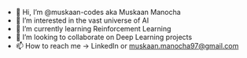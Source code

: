 - 👋 Hi, I’m @muskaan-codes aka Muskaan Manocha
- 👀 I’m interested in the vast universe of AI
- 🌱 I’m currently learning Reinforcement Learning
- 💞️ I’m looking to collaborate on Deep Learning projects
- 📫 How to reach me -> LinkedIn or muskaan.manocha97@gmail.com

<!---
muskaan-codes/muskaan-codes is a ✨ special ✨ repository because its `README.md` (this file) appears on your GitHub profile.
You can click the Preview link to take a look at your changes.
--->
